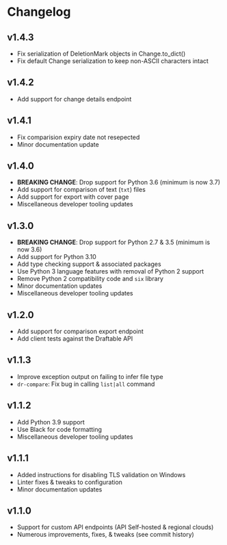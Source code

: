 Changelog
=========
v1.4.3
------

- Fix serialization of DeletionMark objects in Change.to_dict()
- Fix default Change serialization to keep non-ASCII characters intact

v1.4.2
------

- Add support for change details endpoint

v1.4.1
------

- Fix comparision expiry date not resepected
- Minor documentation update
  
v1.4.0
------

- **BREAKING CHANGE**: Drop support for Python 3.6 (minimum is now 3.7)
- Add support for comparison of text (`txt`) files
- Add support for export with cover page
- Miscellaneous developer tooling updates

v1.3.0
------

- **BREAKING CHANGE**: Drop support for Python 2.7 & 3.5 (minimum is now 3.6)
- Add support for Python 3.10
- Add type checking support & associated packages
- Use Python 3 language features with removal of Python 2 support
- Remove Python 2 compatibility code and `six` library
- Minor documentation updates
- Miscellaneous developer tooling updates

v1.2.0
------

- Add support for comparison export endpoint
- Add client tests against the Draftable API

v1.1.3
------

- Improve exception output on failing to infer file type
- `dr-compare`: Fix bug in calling `list|all` command

v1.1.2
------

- Add Python 3.9 support
- Use Black for code formatting
- Miscellaneous developer tooling updates

v1.1.1
------

- Added instructions for disabling TLS validation on Windows
- Linter fixes & tweaks to configuration
- Minor documentation updates

v1.1.0
------

- Support for custom API endpoints (API Self-hosted & regional clouds)
- Numerous improvements, fixes, & tweaks (see commit history)
